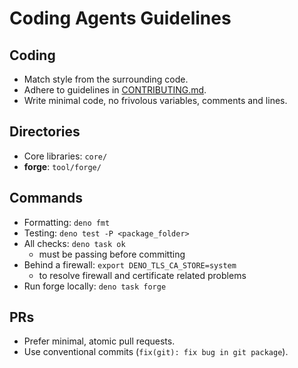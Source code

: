 # Coding Agents Guidelines

## Coding

- Match style from the surrounding code.
- Adhere to guidelines in [CONTRIBUTING.md](./CONTRIBUTING.md).
- Write minimal code, no frivolous variables, comments and lines.

## Directories

- Core libraries: `core/`
- **forge**: `tool/forge/`

## Commands

- Formatting: `deno fmt`
- Testing: `deno test -P <package_folder>`
- All checks: `deno task ok`
  - must be passing before committing
- Behind a firewall: `export DENO_TLS_CA_STORE=system`
  - to resolve firewall and certificate related problems
- Run forge locally: `deno task forge`

## PRs

- Prefer minimal, atomic pull requests.
- Use conventional commits (`fix(git): fix bug in git package`).
